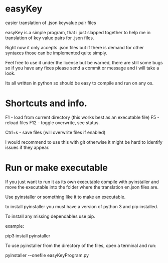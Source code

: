 # easyKey
easier translation of .json keyvalue pair files





easyKey is a simple program, that i just slapped together to help me in translation of key value pairs for .json files.

Right now it only accepts .json files but if there is demand for other syntaxes those can be implemented quite simply.


Feel free to use it under the license but be warned, there are still some bugs so if you have any fixes please send a commit or message and i will take a look.

Its all written in python so should be easy to compile and run on any os. 







# Shortcuts and info.


F1 - load from current directory (this works best as an executable file)
F5 - reload files
F12 - toggle overwrite, see status. 

Ctrl+s - save files (will overwrite files if enabled)




I would recommend to use this with git otherwise it might be hard to identify issues if they appear.




# Run or make executable

If you just want to run it as its own executable compile with pyinstaller and move the executable into the folder where the translation en.json files are. 

Use pyinstaller or something like it to make an executable.

to install pyinstaller you must have a version of python 3 and pip installed.

To install any missing dependables use pip.

example:

pip3 install pyinstaller


To use pyinstaller from the directory of the files, open a terminal and run:

pyinstaller --onefile easyKeyProgram.py




